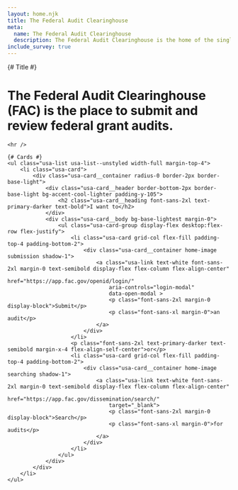 ```yaml
---
layout: home.njk
title: The Federal Audit Clearinghouse
meta:
  name: The Federal Audit Clearinghouse
  description: The Federal Audit Clearinghouse is the home of the single audit process for the federal government awards system.
include_survey: true
---
```


<div class="home">
  <div class="grid-container">
    {# Title #}
    <h1 class="font-sans-3xl text-primary-darker">
        <span class="text-heavy">
            The Federal Audit Clearinghouse (FAC)
        </span>
        <span class="text-semibold">
            is the place to submit and review federal grant audits.
        </span>
    </h1>

    <hr />

    {# Cards #}
    <ul class="usa-list usa-list--unstyled width-full margin-top-4">
        <li class="usa-card">
            <div class="usa-card__container radius-0 border-2px border-base-light">
                <div class="usa-card__header border-bottom-2px border-base-light bg-accent-cool-lighter padding-y-105">
                    <h2 class="usa-card__heading font-sans-2xl text-primary-darker text-bold">I want to</h2>
                </div>
                <div class="usa-card__body bg-base-lightest margin-0">
                    <ul class="usa-card-group display-flex desktop:flex-row flex-justify">
                        <li class="usa-card grid-col flex-fill padding-top-4 padding-bottom-2">
                            <div class="usa-card__container home-image submission shadow-1">
                                <a class="usa-link text-white font-sans-2xl margin-0 text-semibold display-flex flex-column flex-align-center"
                                    href="https://app.fac.gov/openid/login/"
                                    aria-controls="login-modal"
                                    data-open-modal >
                                    <p class="font-sans-2xl margin-0 display-block">Submit</p>
                                    <p class="font-sans-xl margin-0">an audit</p>
                                </a>
                            </div>
                        </li>
                        <p class="font-sans-2xl text-primary-darker text-semibold margin-x-4 flex-align-self-center">or</p>
                        <li class="usa-card grid-col flex-fill padding-top-4 padding-bottom-2">
                            <div class="usa-card__container home-image searching shadow-1">
                                <a class="usa-link text-white font-sans-2xl margin-0 text-semibold display-flex flex-column flex-align-center"
                                    href="https://app.fac.gov/dissemination/search/"
                                    target="_blank">
                                    <p class="font-sans-2xl margin-0 display-block">Search</p>
                                    <p class="font-sans-xl margin-0">for audits</p>
                                </a>
                            </div>
                        </li>
                    </ul>
                </div>
            </div>
        </li>
    </ul>
  </div>
</div>
